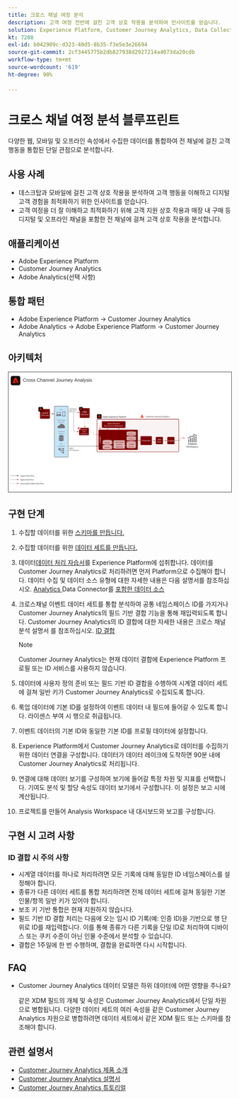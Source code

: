 ```yaml
---
title: 크로스 채널 여정 분석
description: 고객 여정 전반에 걸친 고객 상호 작용을 분석하여 인사이트를 얻습니다.
solution: Experience Platform, Customer Journey Analytics, Data Collection
kt: 7208
exl-id: b042909c-d323-40d5-8b35-f3e5e3e26694
source-git-commit: 2cf3445775b2db827938d2927214a4073da20cdb
workflow-type: tm+mt
source-wordcount: '619'
ht-degree: 90%

---
```


# 크로스 채널 여정 분석 블루프린트

다양한 웹, 모바일 및 오프라인 속성에서 수집한 데이터를 통합하여 전 채널에 걸친 고객 행동을 통합된 단일 관점으로 분석합니다.

## 사용 사례

* 데스크탑과 모바일에 걸친 고객 상호 작용을 분석하여 고객 행동을 이해하고 디지털 고객 경험을 최적화하기 위한 인사이트를 얻습니다.
* 고객 여정을 더 잘 이해하고 최적화하기 위해 고객 지원 상호 작용과 매장 내 구매 등 디지털 및 오프라인 채널을 포함한 전 채널에 걸쳐 고객 상호 작용을 분석합니다.  

## 애플리케이션

* Adobe Experience Platform
* Customer Journey Analytics
* Adobe Analytics(선택 사항)

## 통합 패턴

* Adobe Experience Platform → Customer Journey Analytics
* Adobe Analytics → Adobe Experience Platform → Customer Journey Analytics

## 아키텍처

<img src="assets/CJA.svg" alt="Customer Journey Analytics 블루프린트를 위한 참조 아키텍처" style="border:1px solid #4a4a4a" />

## 구현 단계

1. 수집할 데이터를 위한 [스키마를 만듭니다.](https://experienceleague.adobe.com/docs/platform-learn/tutorials/schemas/create-a-schema.html?lang=ko)
1. 수집할 데이터를 위한 [데이터 세트를 만듭니다.](https://experienceleague.adobe.com/docs/platform-learn/tutorials/data-ingestion/create-datasets-and-ingest-data.html?lang=ko)
1. 데이터[데이터 처리 자습서](https://experienceleague.adobe.com/?recommended=ExperiencePlatform-D-1-2020.1.dataingestion&amp;lang=ko)를 Experience Platform에 섭취합니다.
데이터를 Customer Journey Analytics로 처리하려면 먼저 Platform으로 수집해야 합니다. 데이터 수집 및 데이터 소스 유형에 대한 자세한 내용은 다음 설명서를 참조하십시오. [Analytics ](https://experienceleague.adobe.com/docs/experience-platform/sources/home.html?lang=ko) Data Connector를  [포함한 데이터 소스](https://experienceleague.adobe.com/docs/experience-platform/sources/connectors/adobe-applications/analytics.html?lang=ko)
1. 크로스채널 이벤트 데이터 세트를 통합 분석하여 공통 네임스페이스 ID를 가지거나 Customer Journey Analytics의 필드 기반 결합 기능을 통해 재입력되도록 합니다. Customer Journey Analytics의 ID 결합에 대한 자세한 내용은 크로스 채널 분석 설명서 를 참조하십시오. [ID 결합](https://experienceleague.adobe.com/docs/analytics-platform/using/cja-connections/cca/overview.html?lang=en)

   >[!NOTE]
   >
   >Customer Journey Analytics는 현재 데이터 결합에 Experience Platform 프로필 또는 ID 서비스를 사용하지 않습니다.

1. 데이터에 사용자 정의 준비 또는 필드 기반 ID 결합을 수행하여 시계열 데이터 세트에 걸쳐 일반 키가 Customer Journey Analytics로 수집되도록 합니다.
1. 룩업 데이터에 기본 ID를 설정하여 이벤트 데이터 내 필드에 들어갈 수 있도록 합니다. 라이센스 부여 시 행으로 취급됩니다.
1. 이벤트 데이터의 기본 ID와 동일한 기본 ID를 프로필 데이터에 설정합니다.
1. Experience Platform에서 Customer Journey Analytics로 데이터를 수집하기 위한 데이터 연결을 구성합니다. 데이터가 데이터 레이크에 도착하면 90분 내에 Customer Journey Analytics로 처리됩니다.
1. 연결에 대해 데이터 보기를 구성하여 보기에 들어갈 특정 차원 및 지표를 선택합니다. 기여도 분석 및 할당 속성도 데이터 보기에서 구성합니다. 이 설정은 보고 시에 계산됩니다.
1. 프로젝트를 만들어 Analysis Workspace 내 대시보드와 보고를 구성합니다.

## 구현 시 고려 사항

### ID 결합 시 주의 사항

* 시계열 데이터를 하나로 처리하려면 모든 기록에 대해 동일한 ID 네임스페이스를 설정해야 합니다.
* 종류가 다른 데이터 세트를 통합 처리하려면 전체 데이터 세트에 걸쳐 동일한 기본 인물/항목 일반 키가 있어야 합니다.
* 보조 키 기반 통합은 현재 지원하지 않습니다.
* 필드 기반 ID 결합 처리는 다음에 오는 임시 ID 기록(예: 인증 ID)을 기반으로 행 단위로 ID를 재입력합니다. 이를 통해 종류가 다른 기록을 단일 ID로 처리하여 디바이스 또는 쿠키 수준이 아닌 인물 수준에서 분석할 수 있습니다.
* 결합은 1주일에 한 번 수행하며, 결합을 완료하면 다시 시작합니다.

## FAQ

* Customer Journey Analytics 데이터 모델은 하위 데이터에 어떤 영향을 주나요?

   같은 XDM 필드의 개체 및 속성은 Customer Journey Analytics에서 단일 차원으로 병합됩니다. 다양한 데이터 세트의 여러 속성을 같은 Customer Journey Analytics 차원으로 병합하려면 데이터 세트에서 같은 XDM 필드 또는 스키마를 참조해야 합니다.

## 관련 설명서

* [Customer Journey Analytics 제품 소개](https://helpx.adobe.com/kr/legal/product-descriptions/customer-journey-analytics.html)
* [Customer Journey Analytics 설명서](https://experienceleague.adobe.com/docs/customer-journey-analytics.html?lang=ko)
* [Customer Journey Analytics 튜토리얼](https://experienceleague.adobe.com/docs/customer-journey-analytics-learn/tutorials/overview.html?lang=ko)
